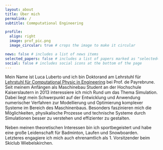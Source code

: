 ```yaml
---
layout: about
title: Über mich
permalink: /
subtitle: Commputational Engineering

profile:
  align: right
  image: prof_pic.png
  image_circular: true # crops the image to make it circular

news: false # includes a list of news items
selected_papers: false # includes a list of papers marked as "selected={true}"
social: false # includes social icons at the bottom of the page
---
```


Mein Name ist Luca Luberto und ich bin Doktorand am Lehrstuhl für [Lehrstuhl für Computational Physic in Engineering](https://mv.rptu.de/fgs/cpe/cpe) bei Prof. de Payrebrune. Seit meinem Anfängen als Maschinebau Student an der Hochschule Kaiserslautern in 2013 interessiere ich mich Rund um das Thema Simulation. Dabei liegt mein Schwerpunkt auf der Entwicklung und Anwendung numerischer Verfahren zur Modellierung und Optimierung komplexer Systeme im Bereich des Maschinenbaus. Besonders faszinieren mich die Möglichkeiten, physikalische Prozesse und technische Systeme durch Simulationen besser zu verstehen und effizienter zu gestalten.

Neben meinen theoretischen Interessen bin ich sportbegeistert und habe eine große Leidenschaft für Badminton, Laufen und Snowboarden. Letzteres engagiere ich mich auch ehrenamtlich als 1. Vorsitzender beim Skiclub Wiebelskirchen.
